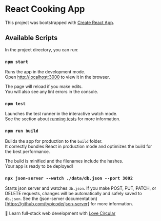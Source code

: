 # React Cooking App

This project was bootstrapped with [Create React App](https://github.com/facebook/create-react-app).

## Available Scripts

In the project directory, you can run:

### `npm start`

Runs the app in the development mode.\
Open [http://localhost:3000](http://localhost:3000) to view it in the browser.

The page will reload if you make edits.\
You will also see any lint errors in the console.

### `npm test`

Launches the test runner in the interactive watch mode.\
See the section about [running tests](https://facebook.github.io/create-react-app/docs/running-tests) for more information.

### `npm run build`

Builds the app for production to the `build` folder.\
It correctly bundles React in production mode and optimizes the build for the best performance.

The build is minified and the filenames include the hashes.\
Your app is ready to be deployed!

### `npx json-server --watch ./data/db.json --port 3002`

Starts json server and watches `db.json`. If you make POST, PUT, PATCH, or DELETE requests, changes will be automatically and safely saved to `db.json`.
See the (json-server documentation)[https://github.com/typicode/json-server] for more information.

💙 Learn full-stack web development with [Love Circular](https://lovecircular.com/)
